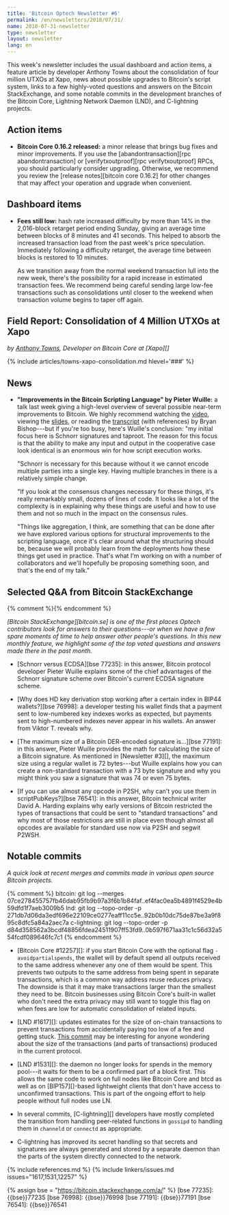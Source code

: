 ```yaml
---
title: 'Bitcoin Optech Newsletter #6'
permalink: /en/newsletters/2018/07/31/
name: 2018-07-31-newsletter
type: newsletter
layout: newsletter
lang: en
---
```

This week's newsletter includes the usual dashboard and action items, a
feature article by developer Anthony Towns about the consolidation of
four million UTXOs at Xapo, news about possible upgrades to Bitcoin's
script system, links to a few highly-voted questions and answers on
the Bitcoin StackExchange, and some notable commits in the development
branches of the Bitcoin Core, Lightning Network Daemon (LND), and
C-lightning projects.

## Action items

- **Bitcoin Core 0.16.2 released:** a minor release that brings bug
  fixes and minor improvements.  If you use the [abandontransaction][rpc
  abandontransaction] or [verifytxoutproof][rpc verifytxoutproof] RPCs,
  you should particularly consider upgrading.  Otherwise, we recommend
  you review the [release notes][bitcoin core 0.16.2] for other changes
  that may affect your operation and upgrade when convenient.

## Dashboard items

- **Fees still low:** hash rate increased difficulty by more than 14%
  in the 2,016-block retarget period ending Sunday, giving an average
  time between blocks of 8 minutes and 41 seconds. This helped to absorb the
  increased transaction load from the past week's price
  speculation. Immediately following a difficulty retarget, the average
  time between blocks is restored to 10 minutes.

  As we transition away from the normal weekend transaction lull into the
  new week, there's the possibility for a rapid increase in estimated
  transaction fees.  We recommend being careful sending large low-fee
  transactions such as consolidations until closer to the weekend when
  transaction volume begins to taper off again.

## Field Report: Consolidation of 4 Million UTXOs at Xapo

*by [Anthony Towns](https://twitter.com/ajtowns), Developer on Bitcoin Core at [Xapo][]*

{% include articles/towns-xapo-consolidation.md hlevel='###' %}

## News

- **"Improvements in the Bitcoin Scripting Language" by Pieter
  Wuille:** a talk last week giving a high-level overview of several
  possible near-term improvements to Bitcoin.  We highly recommend
  watching the [video][sfdev video], viewing the [slides][sipa slides],
  or reading the [transcript][kanzure transcript] (with references) by
  Bryan Bishop---but if you're too busy, here's Wuille's conclusion: "my
  initial focus here is Schnorr signatures and taproot. The reason for
  this focus is that the ability to make any input and output in the
  cooperative case look identical is an enormous win for how script
  execution works.

    "Schnorr is necessary for this because without it we cannot encode
    multiple parties into a single key. Having multiple branches in
    there is a relatively simple change.

    "If you look at the consensus changes necessary for these things,
    it's really remarkably small, dozens of lines of code. It looks like
    a lot of the complexity is in explaining why these things are useful
    and how to use them and not so much in the impact on the consensus
    rules.

    "Things like aggregation, I think, are something that can be
    done after we have explored various options for structural
    improvements to the scripting language, once it's clear around what
    the structuring should be, because we will probably learn from the
    deployments how these things get used in practice. That's what I'm
    working on with a number of collaborators and we'll hopefully be
    proposing something soon, and that's the end of my talk."

[sfdev video]: https://www.youtube.com/watch?v=YSUVRj8iznU
[sipa slides]: https://prezi.com/view/YkJwE7LYJzAzJw9g1bWV/
[kanzure transcript]: http://diyhpl.us/wiki/transcripts/sf-bitcoin-meetup/2018-07-09-taproot-schnorr-signatures-and-sighash-noinput-oh-my/

## Selected Q&A from Bitcoin StackExchange

{% comment %}<!--
https://bitcoin.stackexchange.com/search?tab=votes&q=created%3a1m..%20is%3aanswer
-->{% endcomment %}

*[Bitcoin StackExchange][bitcoin.se] is one of the first places Optech
contributors look for answers to their questions---or when we have a
few spare moments of time to help answer other people's questions.  In
this new monthly feature, we highlight some of the top voted questions
and answers made there in the past month.*

- [Schnorr versus ECDSA][bse 77235]: in this answer, Bitcoin protocol
  developer Pieter Wuille explains some of the chief advantages of the
  Schnorr signature scheme over Bitcoin's current ECDSA signature
  scheme.

- [Why does HD key derivation stop working after a certain index in
  BIP44 wallets?][bse 76998]: a developer testing his wallet finds that
  a payment sent to low-numbered key indexes works as expected, but
  payments sent to high-numbered indexes never appear in his wallets.
  An answer from Viktor T. reveals why.

- [The maximum size of a Bitcoin DER-encoded signature is...][bse
  77191]: in this answer, Pieter Wuille provides the math for calculating
  the size of a Bitcoin signature.  As mentioned in [Newsletter #3][],
  the maximum size using a regular wallet is 72 bytes---but Wuille
  explains how you can create a non-standard transaction with a 73 byte
  signature and why you might think you saw a signature that was 74 or
  even 75 bytes.

- [If you can use almost any opcode in P2SH, why can't you use them in
  scriptPubKeys?][bse 76541]: in this answer, Bitcoin technical writer
  David A. Harding explains why early versions of Bitcoin restricted the
  types of transactions that could be sent to "standard transactions"
  and why most of those restrictions are still in place even though
  almost all opcodes are available for standard use now via P2SH and
  segwit P2WSH.

## Notable commits

*A quick look at recent merges and commits made in various open source
Bitcoin projects.*

{% comment %}
bitcoin: git log --merges 07ce278455757fb46dab95fb9b97a3f6b1b84faf..ef4fac0ea5b4891f4529e4b59dfd1f7aeb3009b5
lnd: git log --topo-order -p 271db7d06da3edf696e22109ce0277eaff11cc5e..92b0b10dc75de87be3a9f895c8dfc5a84a2aec7a
c-lightning: git log --topo-order -p d84d358562a3bcdf48856fdea24511907ff53fd9..0b597f671aa31c1c56d32a554fcdf089646fc7c1
{% endcomment %}

- [Bitcoin Core #12257][]: if you start Bitcoin Core with the
  optional flag `-avoidpartialspends`, the wallet will by default spend
  all outputs received to the same address whenever any one of them
  would be spent.  This prevents two outputs to the same address from being spent
  in separate transactions, which is a common way address reuse reduces
  privacy.  The downside is that it may make transactions larger than
  the smallest they need to be.  Bitcoin businesses using Bitcoin Core's
  built-in wallet who don't need the extra privacy may still want to
  toggle this flag on when fees are low for automatic consolidation of
  related inputs.

- [LND #1617][]: updates estimates for the size of on-chain
  transactions to prevent transactions from accidentally paying too low
  of a fee and getting stuck.  [This commit][lnd
  ee2f2573c1b1b33288d05ba59a1e8ef9e8fb621c] may be interesting for
  anyone wondering about the size of the transactions (and parts of
  transactions) produced in the current protocol.

- [LND #1531][]: the daemon no longer looks for spends in the memory
  pool---it waits for them to be a confirmed part of a block first.
  This allows the same code to work on full nodes like Bitcoin Core and
  btcd as well as on [BIP157][]-based lightweight clients that don't have
  access to unconfirmed transactions.  This is part of the ongoing effort
  to help people without full nodes use LN.

- In several commits, [C-lightning][] developers have mostly completed
  the transition from handling peer-related functions in `gossipd` to
  handling them in `channeld` or `connectd` as appropriate.

- C-lightning has improved its secret handling so that secrets and
  signatures are always generated and stored by a separate daemon than the
  parts of the system directly connected to the network.

{% include references.md %}
{% include linkers/issues.md issues="1617,1531,12257" %}

{% assign bse = "https://bitcoin.stackexchange.com/a/" %}
[bse 77235]: {{bse}}77235
[bse 76998]: {{bse}}76998
[bse 77191]: {{bse}}77191
[bse 76541]: {{bse}}76541

[lnd ee2f2573c1b1b33288d05ba59a1e8ef9e8fb621c]: https://github.com/lightningnetwork/lnd/commit/ee2f2573c1b1b33288d05ba59a1e8ef9e8fb621c
